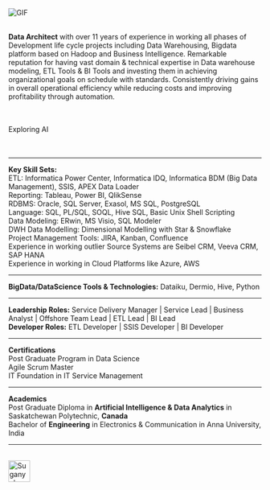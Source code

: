 <img align="left" alt="GIF" src="https://user-images.githubusercontent.com/103459693/196075984-ef8aa13e-06fb-4f82-9f0b-409a279ef2f1.gif" />
<br />
<br />

<p class="text-center">
  
**Data Architect** with over 11 years of experience in working all phases of Development life cycle projects including Data Warehousing, Bigdata platform based on Hadoop and Business Intelligence. Remarkable reputation for having vast domain & technical expertise in Data warehouse modeling, ETL Tools & BI Tools and investing them in achieving organizational goals on schedule with standards. Consistently driving gains in overall operational efficiency while reducing costs and improving profitability through automation.
</p>
<br />
<br />
Exploring AI 
<br />
<br />
<br />

***
**Key Skill Sets:**  
ETL: Informatica Power Center, Informatica IDQ, Informatica BDM (Big Data Management), SSIS, APEX Data Loader  
Reporting: Tableau, Power BI, QlikSense  
RDBMS: Oracle, SQL Server, Exasol, MS SQL, PostgreSQL  
Language: SQL, PL/SQL, SOQL, Hive SQL, Basic Unix Shell Scripting  
Data Modeling: ERwin, MS Visio, SQL Modeler  
DWH Data Modelling: Dimensional Modelling with Star & Snowflake  
Project Management Tools: JIRA, Kanban, Confluence  
Experience in working outlier Source Systems are Seibel CRM, Veeva CRM, SAP HANA  
Experience in working in Cloud Platforms like Azure, AWS  
***
**BigData/DataScience Tools & Technologies:** Dataiku, Dermio, Hive, Python
***
**Leadership Roles:** Service Delivery Manager | Service Lead | Business Analyst | Offshore Team Lead | ETL Lead | BI Lead  
**Developer Roles:** ETL Developer | SSIS Developer | BI Developer
***
**Certifications**  
Post Graduate Program in Data Science  
Agile Scrum Master  
IT Foundation in IT Service Management  
***
**Academics**  
Post Graduate Diploma in **Artificial Intelligence & Data Analytics** in Saskatchewan Polytechnic, **Canada**  
Bachelor of **Engineering** in Electronics & Communication in Anna University, India  
***

  
<br />

<a href="https://www.linkedin.com/in/suganya-arumugam-manickam-82811466/">
  <img align="left" alt="Suganya's LinkedIN" width="43px" src="https://user-images.githubusercontent.com/103459693/196082694-ee204f1e-f624-41f9-b6fc-13c265c3184e.jpeg" />
</a>
